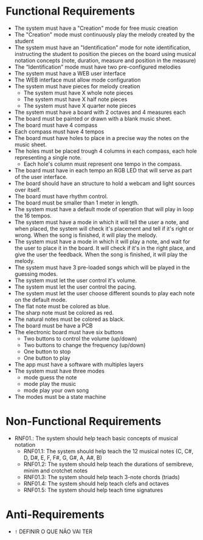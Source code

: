 # Functional Requirements

- The system must have a "Creation" mode for free music creation
- The "Creation" mode must continuously play the melody created by the student
- The system must have an "Identification" mode for note identification, instructing the student to position the pieces on the board using musical notation concepts (note, duration, measure and position in the measure)
- The “Identification” mode must have two pre-configured melodies
- The system must have a WEB user interface
- The WEB interface must allow mode configuration
- The system must have pieces for melody creation
  - The system must have X whole note pieces
  - The system must have X half note pieces
  - The system must have X quarter note pieces
- The system must have a board with 2 octaves and 4 measures each
- The board must be painted or drawn with a blank music sheet.
- The board must have 4 compass
- Each compass must have 4 tempos
- The board must have holes to place in a precise way the notes on the music sheet.
- The holes must be placed trough 4 columns in each compass, each hole representing a single note.
  - Each hole's column must represent one tempo in the compass.
- The board must have in each tempo an RGB LED that will serve as part of the user interface.
- The board should have an structure to hold a webcam and light sources over itself.
- The board must have rhythm control.
- The board must be smaller than 1 meter in length.
- The system must have a default mode of operation that will play in loop the 16 tempos.
- The system must have a mode in which it will tell the user a note, and when placed, the system will check it's placement and tell if it's right or wrong. When the song is finished, it will play the melody.
- The system must have a mode in which it will play a note, and wait for the user to place it in the board. It will check if it's in the right place, and give the user the feedback. When the song is finished, it will play the melody.
- The system must have 3 pre-loaded songs which will be played in the guessing modes.
- The system must let the user control it's volume.
- The system must let the user control the pacing.
- The system must let the user choose different sounds to play each note on the default mode.
- The flat note must be colored as blue.
- The sharp note must be colored as red.
- The natural notes must be colored as black.
- The board must be have a PCB
- The electronic board must have six buttons
  - Two buttons to control the volume (up/down)
  - Two buttons to change the frequency (up/down)
  - One button to stop
  - One button to play
- The app must have a software with multiples layers
- The system must have three modes
  - mode guess the note
  - mode play the music
  - mode play your own song
- The modes must be a state machine

# Non-Functional Requirements
- RNF01.: The system should help teach basic concepts of musical notation
  - RNF01.1: The system should help teach the 12 musical notes (C, C#, D, D#, E, F, F#, G, G#, A, A#, B)
  - RNF01.2: The system should help teach the durations of semibreve, minim and crotchet notes
  - RNF01.3: The system should help teach 3-note chords (triads)
  - RNF01.4: The system should help teach clefs and octaves
  - RNF01.5: The system should help teach time signatures

# Anti-Requirements
- `!` DEFINIR O QUE NÃO VAI TER